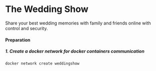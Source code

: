 
# The Wedding Show

Share your best wedding memories with family and friends online with control and security.

#### Preparation
##### 1. Create a docker network for docker containers communication
```
docker network create weddingshow
```